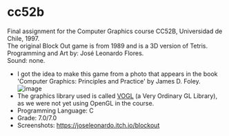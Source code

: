# cc52b
 Final assignment for the Computer Graphics course CC52B, Universidad de Chile, 1997.<br>
 The original Block Out game is from 1989 and is a 3D version of Tetris.<br>
 Programming and Art by: José Leonardo Flores.<br>
 Sound: none.<br>
 
  - I got the idea to make this game from a photo that appears in the book 'Computer Graphics: Principles and Practice' by James D. Foley.
    ![image](https://img.itch.zone/aW1nLzExNjg2NDM1LmpwZw==/original/xZG7%2FB.jpg)
  - The graphics library used is called [VOGL](https://teuben.github.io/nemo/man_html/vogl.3.html) (a Very Ordinary GL Library), as we were not yet using OpenGL in the course.
  - Programming Language: C
  - Grade: 7.0/7.0
  - Screenshots: https://joseleonardo.itch.io/blockout
